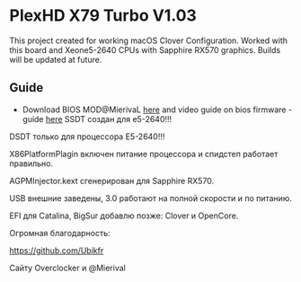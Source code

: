 # PlexHD X79 Turbo V1.03

This project created for working macOS  Clover Configuration. Worked with this board and Xeone5-2640 CPUs with Sapphire RX570 graphics. Builds will be updated at future.

## Guide


* Download BIOS MOD@MierivaL [here](https://drive.google.com/file/d/1r2-3JxFvDSyjUN4ojybZdre0qOoWpVct/view) and video guide on bios firmware - guide [here](https://www.youtube.com/watch?v=B0JyWfsyLKU&t=552s)
SSDT создан для e5-2640!!!

DSDT только для процессора E5-2640!!!

X86PlatformPlagin включен питание процессора и спидстеп работает правильно.

AGPMInjector.kext сгенерирован для Sapphire RX570.

USB внешние заведены, 3.0 работают на полной скорости и по питанию.

EFI для Catalina, BigSur добавлю позже: Clover и OpenCore.

Огромная благодарность:

https://github.com/Ubikfr

Сайту Overclocker и @Mierival 

